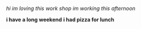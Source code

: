 *hi im loving this work shop*
_im working this afternoon_

**i have a long weekend**
__i had pizza for lunch__
